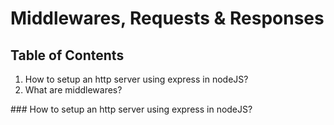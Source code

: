 <h1>Middlewares, Requests & Responses</h1>
<h2>Table of Contents</h2>
<ol>
  <li><a name="qNo-1">How to setup an http server using express in nodeJS?</a></li>
  <li>What are middlewares?</li>
</ol>
 ### How to setup an http server using express in nodeJS?
